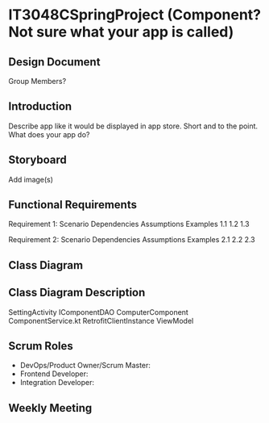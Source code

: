 # IT3048CSpringProject (Component? Not sure what your app is called)

## Design Document
Group Members?

## Introduction
Describe app like it would be displayed in app store. 
Short and to the point. 
What does your app do?

## Storyboard
Add image(s)

## Functional Requirements
Requirement 1:
Scenario
Dependencies
Assumptions
Examples
1.1
1.2
1.3

Requirement 2:
Scenario
Dependencies
Assumptions
Examples
2.1
2.2
2.3

## Class Diagram
<Add image>

## Class Diagram Description
SettingActivity 
IComponentDAO
ComputerComponent
ComponentService.kt
RetrofitClientInstance
ViewModel

## Scrum Roles
-  DevOps/Product Owner/Scrum Master: <add name>
-  Frontend Developer: <add name>
-  Integration Developer: <add name>
  
## Weekly Meeting
<add time>
